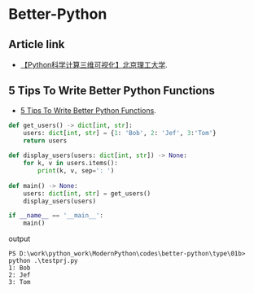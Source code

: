 # Better-Python

## Article link

-  [【Python科学计算三维可视化】北京理工大学](https://www.bilibili.com/video/BV1F7411i74Q/).


## 5 Tips To Write Better Python Functions

-  [5 Tips To Write Better Python Functions](https://www.youtube.com/watch?v=7fSHTqM8gHs).


```python
def get_users() -> dict[int, str]:
    users: dict[int, str] = {1: 'Bob', 2: 'Jef', 3:'Tom'}
    return users
    
def display_users(users: dict[int, str]) -> None:    
    for k, v in users.items():
        print(k, v, sep=': ')
        
def main() -> None:
    users: dict[int, str] = get_users()
    display_users(users)

if __name__ == '__main__':
    main()
```

output
```
PS D:\work\python_work\ModernPython\codes\better-python\type\01b> python .\testprj.py
1: Bob
2: Jef
3: Tom
```

